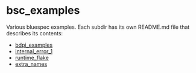 # bsc_examples

Various bluespec examples.
Each subdir has its own README.md file that describes its contents:

- [bdpi_examples](bdpi_examples/README.md)
- [internal_error_1](internal_error_1/README.md)
- [runtime_flake](runtime_flake/README.md)
- [extra_names](extra_names/README.md)

